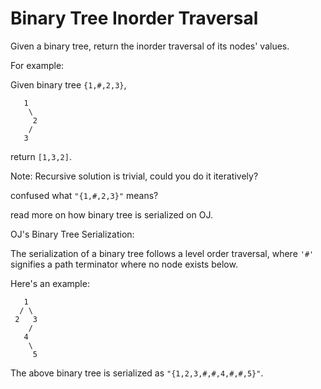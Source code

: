 # Binary Tree Inorder Traversal

Given a binary tree, return the inorder traversal of its nodes' values.  


For example:  

Given binary tree `{1,#,2,3}`,  

```
   1
    \
     2
    /
   3
```

return `[1,3,2]`.

Note: Recursive solution is trivial, could you do it iteratively?  

confused what `"{1,#,2,3}"` means?  

read more on how binary tree is serialized on OJ.  


OJ's Binary Tree Serialization:  

The serialization of a binary tree follows a level order traversal, where `'#'` signifies a path terminator where no node exists below.  

Here's an example:  

```
   1
  / \
 2   3
    /
   4
    \
     5
```

The above binary tree is serialized as `"{1,2,3,#,#,4,#,#,5}"`.  


